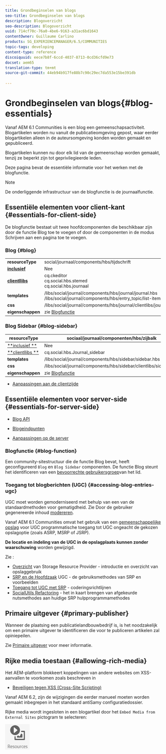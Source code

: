 ```yaml
---
title: Grondbeginselen van blogs
seo-title: Grondbeginselen van blogs
description: Blogoverzicht
seo-description: Blogoverzicht
uuid: 714cf70c-76a0-4be6-9163-a31ac6bd1643
contentOwner: Guillaume Carlino
products: SG_EXPERIENCEMANAGER/6.5/COMMUNITIES
topic-tags: developing
content-type: reference
discoiquuid: eece7b8f-6ccd-4037-8713-0cd36cfd9e73
docset: aem65
translation-type: tm+mt
source-git-commit: 44eb94b917fe88b7c90c29ec7da553e15be391db

---
```



# Grondbeginselen van blogs{#blog-essentials}

Vanaf AEM 6.1 Communities is een blog een gemeenschapsactiviteit. Blogartikelen worden nu vanuit de publicatieomgeving gepost, waar eerder blogartikelen alleen in de auteursomgeving konden worden gemaakt en gepubliceerd.

Blogartikelen kunnen nu door elk lid van de gemeenschap worden gemaakt, tenzij ze beperkt zijn tot geprivilegieerde leden.

Deze pagina bevat de essentiële informatie voor het werken met de blogfunctie.

>[!NOTE]
>
>De onderliggende infrastructuur van de blogfunctie is de journaalfunctie.

## Essentiële elementen voor client-kant {#essentials-for-client-side}

De blogfunctie bestaat uit twee hoofdcomponenten die beschikbaar zijn door de functie [](/help/communities/functions.md#blog-function) Blog toe te voegen of door de componenten in de modus Schrijven aan een pagina toe te voegen.

### Blog {#blog}

<table>
 <tbody>
  <tr>
   <td> <strong>resourceType</strong></td>
   <td>social/journaal/components/hbs/tijdschrift</td>
  </tr>
  <tr>
   <td> <a href="/help/communities/scf.md#add-or-include-a-communities-component"><strong>inclusief</strong></a></td>
   <td>Nee</td>
  </tr>
  <tr>
   <td> <a href="/help/communities/clientlibs.md"><strong>clientllibs</strong></a></td>
   <td>cq.ckeditor<br /> cq.social.hbs.stemed<br /> cq.social.hbs.journaal</td>
  </tr>
  <tr>
   <td> <strong>templates</strong></td>
   <td> /libs/social/journal/components/hbs/journal/journal.hbs<br /> /libs/social/journal/components/hbs/entry_topic/list-item.hbs</td>
  </tr>
  <tr>
   <td> <strong>css</strong></td>
   <td> /libs/social/journal/components/hbs/journal/clientlibs/journal.css</td>
  </tr>
  <tr>
   <td><strong> eigenschappen</strong></td>
   <td>zie <a href="/help/communities/blog-feature.md">Blogfunctie</a></td>
  </tr>
 </tbody>
</table>

### Blog Sidebar {#blog-sidebar}

| **resourceType** | sociaal/journaal/componenten/hbs/zijbalk |
|---|---|
| [**inclusief **](/help/communities/scf.md#add-or-include-a-communities-component) | Nee |
| [**clientllibs **](/help/communities/clientlibs.md) | cq.social.hbs.Journal_sidebar |
| **templates** | /libs/social/journal/components/hbs/sidebar/sidebar.hbs |
| **css** | /libs/social/journal/components/hbs/sidebar/clientlibs/sidebar.css |
| **eigenschappen** | zie [Blogfunctie](/help/communities/blog-feature.md) |

* [Aanpassingen aan de clientzijde](/help/communities/client-customize.md)

## Essentiële elementen voor server-side {#essentials-for-server-side}

* [Blog API](https://helpx.adobe.com/experience-manager/6-5/sites/developing/using/reference-materials/javadoc/com/adobe/cq/social/journal/client/api/package-summary.html)

* [Blogeindpunten](https://helpx.adobe.com/experience-manager/6-5/sites/developing/using/reference-materials/javadoc/com/adobe/cq/social/journal/client/endpoints/package-summary.html)

* [Aanpassingen op de server](/help/communities/server-customize.md)

### Blogfunctie {#blog-function}

Een community-sitestructuur die de functie [](/help/communities/functions.md#blog-function) Blog bevat, heeft geconfigureerd `Blog` en `Blog Sidebar` componenten. De functie Blog steunt het identificeren van een [bevoorrechte gebruikersgroep](/help/communities/users.md#privileged-members-group)van het lid.

### Toegang tot blogberichten (UGC) {#accessing-blog-entries-ugc}

UGC moet worden gemoderniseerd met behulp van een van de standaardmethoden voor gematigdheid.
Zie Door de gebruiker gegenereerde inhoud [modereren](/help/communities/moderate-ugc.md).

Vanaf AEM 6.1 Communities omvat het gebruik van een [gemeenschappelijke opslag](/help/communities/working-with-srp.md) voor UGC programmatische toegang tot UGC ongeacht de gekozen opslagoptie (zoals ASRP, MSRP of JSRP).

**De locatie en indeling van de UGC in de opslagplaats kunnen zonder waarschuwing** worden gewijzigd.

Zie :

* [Overzicht](/help/communities/srp.md) van Storage Resource Provider - introductie en overzicht van opslaggebruik
* [SRP en de Hoofdzaak](/help/communities/srp-and-ugc.md) UGC - de gebruiksmethodes van SRP en voorbeelden
* [Toegang tot UGC met SRP](/help/communities/accessing-ugc-with-srp.md) - coderingsrichtlijnen
* [SocialUtils Refactoring](/help/communities/socialutils.md) - het in kaart brengen van afgekeurde nutsmethodes aan huidige SRP hulpprogrammamethodes

## Primaire uitgever {#primary-publisher}

Wanneer de plaatsing een publicatielandbouwbedrijf is, is het noodzakelijk om een primaire uitgever te identificeren die voor te publiceren artikelen zal opiniepeilen.

Zie [Primaire uitgever](/help/communities/deploy-communities.md#primary-publisher) voor meer informatie.

## Rijke media toestaan {#allowing-rich-media}

Het AEM-platform blokkeert koppelingen van andere websites om XSS-aanvallen te voorkomen zoals beschreven in

* [Beveiligen tegen XSS (Cross-Site Scripting)](/help/sites-developing/security.md#protect-against-cross-site-scripting-xss)

Vanaf AEM 6.2, zijn de wijzigingen die eerder manueel moeten worden gemaakt inbegrepen in het standaard antiSamy configuratiedossier.

Rijke media wordt ingesloten in een blogartikel door het `Embed Media from External Sites` pictogram te selecteren:

![chlimage_1-199](assets/chlimage_1-199.png)

